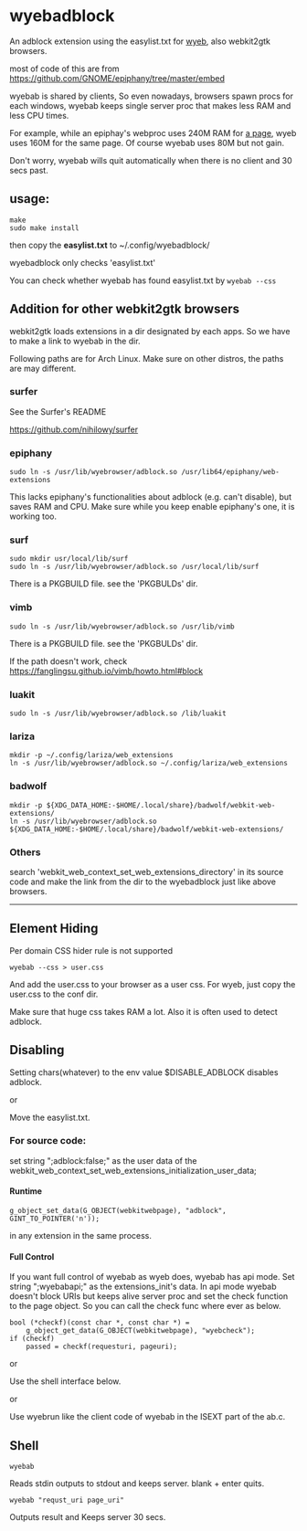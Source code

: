 # wyebadblock
An adblock extension using the easylist.txt for [wyeb](https://github.com/jun7/wyeb), also webkit2gtk browsers.

most of code of this are from https://github.com/GNOME/epiphany/tree/master/embed

wyebab is shared by clients, So even nowadays, browsers spawn procs for each windows,
wyebab keeps single server proc that makes less RAM and less CPU times.

For example, while an epiphay's webproc uses 240M RAM for
[a page](http://simple-adblock.com/faq/testing-your-adblocker/), wyeb uses 160M for the same page.
Of course wyebab uses 80M but not gain.

Don't worry, wyebab wills quit automatically when there is no client and 30 secs past.

## usage:

	make
	sudo make install

then
copy the **easylist.txt** to ~/.config/wyebadblock/

wyebadblock only checks 'easylist.txt'

You can check whether wyebab has found easylist.txt by `wyebab --css`


## Addition for other webkit2gtk browsers
webkit2gtk loads extensions in a dir designated by each apps.
So we have to make a link to wyebab in the dir.

Following paths are for Arch Linux. Make sure on other distros, the paths are may different.

### surfer

See the Surfer's README

https://github.com/nihilowy/surfer

### epiphany

	sudo ln -s /usr/lib/wyebrowser/adblock.so /usr/lib64/epiphany/web-extensions

This lacks epiphany's functionalities about adblock (e.g. can't disable), but saves RAM and CPU.
Make sure while you keep enable epiphany's one, it is working too.

### surf
	sudo mkdir usr/local/lib/surf
	sudo ln -s /usr/lib/wyebrowser/adblock.so /usr/local/lib/surf

There is a PKGBUILD file. see the 'PKGBULDs' dir.

### vimb

	sudo ln -s /usr/lib/wyebrowser/adblock.so /usr/lib/vimb

There is a PKGBUILD file. see the 'PKGBULDs' dir.

If the path doesn't work, check https://fanglingsu.github.io/vimb/howto.html#block

### luakit

	sudo ln -s /usr/lib/wyebrowser/adblock.so /lib/luakit

### lariza

	mkdir -p ~/.config/lariza/web_extensions
	ln -s /usr/lib/wyebrowser/adblock.so ~/.config/lariza/web_extensions

### badwolf

	mkdir -p ${XDG_DATA_HOME:-$HOME/.local/share}/badwolf/webkit-web-extensions/
	ln -s /usr/lib/wyebrowser/adblock.so ${XDG_DATA_HOME:-$HOME/.local/share}/badwolf/webkit-web-extensions/

### Others

search 'webkit_web_context_set_web_extensions_directory' in its source code
and make the link from the dir to the wyebadblock just like above browsers.


---


## Element Hiding
Per domain CSS hider rule is not supported

	wyebab --css > user.css

And add the user.css to your browser as a user css.
For wyeb, just copy the user.css to the conf dir.

Make sure that huge css takes RAM a lot.
Also it is often used to detect adblock.


## Disabling

Setting chars(whatever) to the env value $DISABLE_ADBLOCK disables adblock.

or

Move the easylist.txt.

### For source code:
set string ";adblock:false;" as the user data of the
webkit_web_context_set_web_extensions_initialization_user_data;


#### Runtime

	g_object_set_data(G_OBJECT(webkitwebpage), "adblock", GINT_TO_POINTER('n'));

in any extension in the same process.

#### Full Control

If you want full control of wyebab as wyeb does, wyebab has api mode.
Set string ";wyebabapi;" as the extensions_init's data.
In api mode wyebab doesn't block URIs but keeps alive server proc and
set the check function to the page object.
So you can call the check func where ever as below.

	bool (*checkf)(const char *, const char *) =
		g_object_get_data(G_OBJECT(webkitwebpage), "wyebcheck");
	if (checkf)
		passed = checkf(requesturi, pageuri);


or

Use the shell interface below.

or

Use wyebrun like the client code of wyebab in the ISEXT part of the ab.c.

## Shell

	wyebab

Reads stdin outputs to stdout and keeps server.
blank + enter quits.

	wyebab "requst_uri page_uri"

Outputs result and
Keeps server 30 secs.
